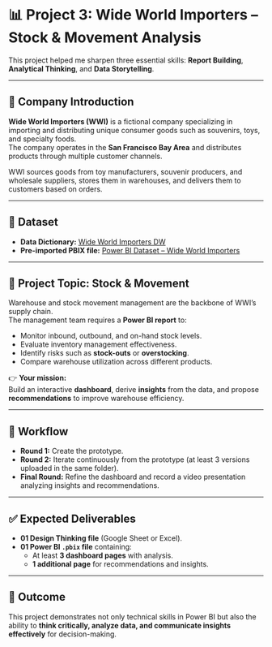 # 📊 Project 3: Wide World Importers – Stock & Movement Analysis

This project helped me sharpen three essential skills: **Report Building**, **Analytical Thinking**, and **Data Storytelling**.

---

## 🏢 Company Introduction
**Wide World Importers (WWI)** is a fictional company specializing in importing and distributing unique consumer goods such as souvenirs, toys, and specialty foods.  
The company operates in the **San Francisco Bay Area** and distributes products through multiple customer channels.  

WWI sources goods from toy manufacturers, souvenir producers, and wholesale suppliers, stores them in warehouses, and delivers them to customers based on orders.

---

## 📂 Dataset
- **Data Dictionary:** [Wide World Importers DW](https://dataedo.com/samples/html/WideWorldImportersDW/doc/WideWorldImportersDW_6/home.html)  
- **Pre-imported PBIX file:** [Power BI Dataset – Wide World Importers](https://drive.google.com/drive/folders/15oyl-0mI1rZ856h871q8ZIFROKmGV-oO?usp=drive_link)

---

## 🎯 Project Topic: Stock & Movement
Warehouse and stock movement management are the backbone of WWI’s supply chain.  
The management team requires a **Power BI report** to:
- Monitor inbound, outbound, and on-hand stock levels.  
- Evaluate inventory management effectiveness.  
- Identify risks such as **stock-outs** or **overstocking**.  
- Compare warehouse utilization across different products.  

👉 **Your mission:**  
Build an interactive **dashboard**, derive **insights** from the data, and propose **recommendations** to improve warehouse efficiency.

---

## 🔄 Workflow
- **Round 1:** Create the prototype.  
- **Round 2:** Iterate continuously from the prototype (at least 3 versions uploaded in the same folder).  
- **Final Round:** Refine the dashboard and record a video presentation analyzing insights and recommendations.  

---

## ✅ Expected Deliverables
- **01 Design Thinking file** (Google Sheet or Excel).  
- **01 Power BI `.pbix` file** containing:  
  - At least **3 dashboard pages** with analysis.  
  - **1 additional page** for recommendations and insights.  

---

## 🚀 Outcome
This project demonstrates not only technical skills in Power BI but also the ability to **think critically, analyze data, and communicate insights effectively** for decision-making.
